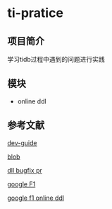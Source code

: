 # ti-pratice

## 项目简介
学习tidb过程中遇到的问题进行实践

## 模块

- online ddl

## 参考文献

[dev-guide](https://pingcap.github.io/tidb-dev-guide/understand-tidb/ddl.html#a-short-introduction-to-tidbs-ddl)

[blob](https://github.com/pingcap/tidb/blob/master/docs/design/2018-10-08-online-DDL.md)

[dll bugfix pr](https://github.com/pingcap/tidb/pull/32398)

[google F1](https://zhuanlan.zhihu.com/p/100715364)

[google f1 online ddl](https://static.googleusercontent.com/media/research.google.com/zh-CN//pubs/archive/41376.pdf)
